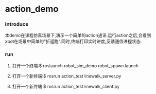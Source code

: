 # action_demo

### introduce

本demo在课程仿真场景下,演示一个简单的action通讯.运行action之后,会看到xbot在场景中简单的"折返跑".同时,终端打印实时进度,反馈通信进程状态.

### run

1.  打开一个终端:$ roslaunch robot_sim_demo robot_spawn.launch

2. 打开一个新终端:$ rosrun action_test linewalk_server.py

3. 打开一个新终端 $ rosrun action_test linewalk_client.py

